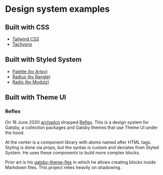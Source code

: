 # Design system examples

## Built with CSS

- [Tailwind CSS](/notes/design-systems/tailwind)
- [Tachyons](https://tachyons.io/)

## Built with Styled System

- [Palette (by Artsy)](https://github.com/artsy/palette)
- [Radius (by Rangle)](https://github.com/rangle/radius)
- [Radix (by Modulz)](https://github.com/modulz/radix)

## Built with Theme UI

### Reflex

On 18 June 2020 [archadcn](https://twitter.com/arshadcn) dropped
[Reflex](https://reflexjs.org/). This is a design system for Gatsby, a
collection packages and Gatsby themes that use Theme UI under the hood.

At the center is a component library with atoms named after HTML tags. Styling
is done via props, but the syntax is custom and deviates from Styled System. He
uses these components to build more complex blocks.

Prior art is his
[gatsby-theme-flex](https://github.com/arshad/gatsby-themes/tree/master/themes/gatsby-theme-flex)
in which he allows creating blocks inside Markdown files. This project relies
heavily on shadowing.
